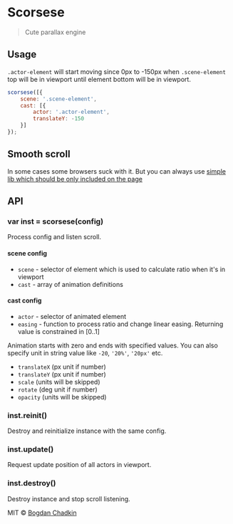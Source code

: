 # Scorsese

> Cute parallax engine

## Usage

`.actor-element` will start moving since 0px to -150px when `.scene-element`
top will be in viewport until element bottom will be in viewport.

```js
scorsese([{
	scene: '.scene-element',
	cast: [{
		actor: '.actor-element',
		translateY: -150
	}]
});
```

## Smooth scroll

In some cases some browsers suck with it. But you can always use
[simple lib which should be only included on the page](https://github.com/galambalazs/smoothscroll-for-websites)

## API

### var inst = scorsese(config)

Process config and listen scroll.

#### scene config

- `scene` - selector of element which is used to calculate ratio when it's in viewport
- `cast` - array of animation definitions

#### cast config

- `actor` - selector of animated element
- `easing` - function to process ratio and change linear easing. Returning value is constrained in [0..1]

Animation starts with zero and ends with specified values.
You can also specify unit in string value like `-20`, `'20%'`, `'20px'` etc.

- `translateX` (px unit if number)
- `translateY` (px unit if number)
- `scale` (units will be skipped)
- `rotate` (deg unit if number)
- `opacity` (units will be skipped)

### inst.reinit()

Destroy and reinitialize instance with the same config.

### inst.update()

Request update position of all actors in viewport.

### inst.destroy()

Destroy instance and stop scroll listening.

MIT © [Bogdan Chadkin](mailto:trysound@yandex.ru)
